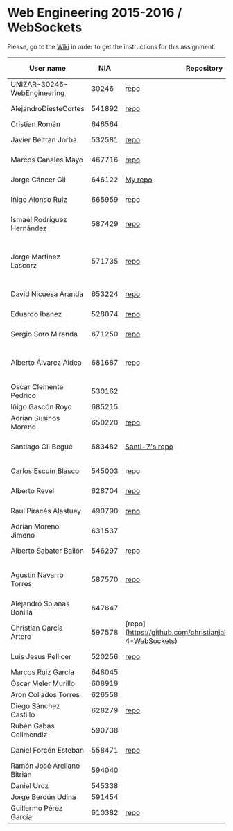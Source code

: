 # Web Engineering 2015-2016 / WebSockets
Please, go to the [Wiki](https://github.com/UNIZAR-30246-WebEngineering/Laboratory-4-WebSockets/wiki) in order to get the instructions for this assignment.


User name | NIA |Repository|Travis-CI|Proposal|Score
----------|-----|----------|---------|--------|-----
UNIZAR-30246-WebEngineering |30246 | [repo](https://github.com/UNIZAR-30246-WebEngineering/Laboratory-4-WebSockets) | [![Build Status](https://travis-ci.org/UNIZAR-30246-WebEngineering/Laboratory-4-WebSocketss.svg?branch=master)](https://travis-ci.org/UNIZAR-30246-WebEngineering/Laboratory-4-WebSockets)
AlejandroDiesteCortes | 541892 | [repo](https://github.com/AlejandroDiesteCortes/Laboratory-4-WebSockets) |[![Build Status](https://travis-ci.org/AlejandroDiesteCortes/Laboratory-4-WebSockets.svg?branch=master)](https://travis-ci.org/AlejandroDiesteCortes/Laboratory-4-WebSockets)
Cristian Román |646564
Javier Beltran Jorba | 532581 | [repo](https://github.com/MrJavo94/Laboratory-4-WebSockets) | [![Build Status](https://travis-ci.org/MrJavo94/Laboratory-4-WebSockets.svg?branch=master)](https://travis-ci.org/MrJavo94/Laboratory-4-WebSockets)
Marcos Canales Mayo | 467716 | [repo](https://github.com/MarcosCM/Laboratory-4-WebSockets) | [![Build Status](https://travis-ci.org/MarcosCM/Laboratory-4-WebSockets.svg?branch=master)](https://travis-ci.org/MarcosCM/Laboratory-4-WebSockets)
Jorge Cáncer Gil | 646122 | [My repo](https://github.com/jorcox/Laboratory-4-WebSockets) | [![Build Status](https://travis-ci.org/jorcox/Laboratory-4-WebSockets.svg?branch=master)](https://travis-ci.org/jorcox/Laboratory-4-WebSockets) 
Iñigo Alonso Ruiz | 665959 | [repo](https://github.com/Shathe/Laboratory-4-WebSockets) |[![Build Status](https://travis-ci.org/Shathe/Laboratory-4-WebSockets.svg)](https://travis-ci.org/Shathe/Laboratory-4-WebSockets) 
Ismael Rodríguez Hernández | 587429 | [repo](https://github.com/ismaro3/Laboratory-4-WebSockets) |[![Build Status](https://travis-ci.org/ismaro3/Laboratory-4-WebSockets.svg)](https://travis-ci.org/ismaro3/Laboratory-4-WebSockets) | Create a HTML+JS client
Jorge Martinez Lascorz | 571735 | [repo](https://github.com/JorgeCoke/Laboratory-4-WebSockets) |[![Build Status](https://travis-ci.org/JorgeCoke/Laboratory-4-WebSockets.svg?branch=master)](https://travis-ci.org/JorgeCoke/Laboratory-4-WebSockets) | Create mobile client with Ionic web technology
David Nicuesa Aranda | 653224 | [repo](https://github.com/Nicu1309/Laboratory-4-WebSockets) |[![Build Status](https://travis-ci.org/Nicu1309/Laboratory-4-WebSockets.svg?branch=master)](https://travis-ci.org/Nicu1309/Laboratory-4-WebSockets)
Eduardo Ibanez | 528074 | [repo](https://github.com/EduIbanez/Laboratory-4-WebSockets) | [![Build Status](https://travis-ci.org/EduIbanez/Laboratory-4-WebSockets.svg?branch=master)](https://travis-ci.org/EduIbanez/Laboratory-4-WebSockets) 
Sergio Soro Miranda | 671250 | [repo](https://github.com/teruyi/Laboratory-4-WebSockets) |[![Build Status](https://travis-ci.org/teruyi/Laboratory-4-WebSockets.svg)](https://travis-ci.org/teruyi/Laboratory-4-WebSockets)
Alberto Álvarez Aldea | 681687 | [repo](https://github.com/albert17/Laboratory-4-WebSockets) |[![Build Status](https://travis-ci.org/albert17/Laboratory-4-WebSockets.svg)](https://travis-ci.org/albert17/Laboratory-4-WebSockets) | Transform into a Spring Boot Application
Oscar Clemente Pedrico | 530162
Iñigo Gascón Royo | 685215
Adrian Susinos Moreno | 650220 | [repo](https://github.com/ader9/Laboratory-4-WebSockets) |[![Build Status](https://travis-ci.org/ader9/Laboratory-4-WebSockets.svg)](https://travis-ci.org/ader9/Laboratory-4-WebSockets)
Santiago Gil Begué | 683482 | [Santi-7's repo](https://github.com/Santi-7/Laboratory-4-WebSockets) | [![Build Status](https://travis-ci.org/Santi-7/Laboratory-4-WebSocketss.svg?branch=master)](https://travis-ci.org/Santi-7/Laboratory-4-WebSockets) | Subprotocol to send data
Carlos Escuín Blasco | 545003 | [repo](https://github.com/xarlieskin/Laboratory-4-WebSockets) |[![Build Status](https://travis-ci.org/xarlieskin/Laboratory-4-WebSockets.svg)](https://travis-ci.org/xarlieskin/Laboratory-4-WebSockets)
Alberto Revel | 628704| [repo](https://github.com/albertorevel/Laboratory-4-WebSockets) |[![Build Status](https://travis-ci.org/albertorevel/Laboratory-4-WebSockets.svg)](https://travis-ci.org/albertorevel/Laboratory-4-WebSockets)
Raul Piracés Alastuey | 490790 | [repo](https://github.com/piraces/Laboratory-4-WebSockets) |[![Build Status](https://travis-ci.org/piraces/Laboratory-4-WebSockets.svg)](https://travis-ci.org/piraces/Laboratory-4-WebSockets)
Adrian Moreno Jimeno | 631537
Alberto Sabater Bailón | 546297 | [repo](https://github.com/asabater94/Laboratory-4-WebSockets) |[![Build Status](https://travis-ci.org/asabater94/Laboratory-4-WebSockets.svg)](https://travis-ci.org/asabater94/Laboratory-4-WebSockets)
Agustin Navarro Torres | 587570 | [repo](https://github.com/SirBargus/Laboratory-4-WebSockets) |[![Build Status](https://travis-ci.org/SirBargus/Laboratory-4-WebSockets.svg)](https://travis-ci.org/SirBargus/Laboratory-4-WebSockets) | Transform into a Node.js Application
Alejandro Solanas Bonilla | 647647
Christian García Artero | 597578 | [repo] (https://github.com/christianjaka94/Laboratory-4-WebSockets) |[![Build Status](https://travis-ci.org/christianjaka94/Laboratory-4-WebSockets.svg?branch=master)](https://travis-ci.org/christianjaka94/Laboratory-4-WebSockets)
Luis Jesus Pellicer | 520256 | [repo](https://github.com/luisjesuspellicer/Laboratory-4-WebSockets) |[![Build Status](https://travis-ci.org/luisjesuspellicer/Laboratory-4-WebSockets.svg)](https://travis-ci.org/luisjesuspellicer/Laboratory-4-WebSockets)
Marcos Ruiz García | 648045
Óscar Meler Murillo | 608919
Aron Collados Torres | 626558
Diego Sánchez Castillo | 628279 | [repo](https://github.com/diegozgz92/Laboratory-4-WebSockets) | [![Build Status](https://travis-ci.org/diegozgz92/Laboratory-4-WebSocketss.svg?branch=master)](https://travis-ci.org/diegozgz92/Laboratory-4-WebSockets)
Rubén Gabás Celimendiz | 590738
Daniel Forcén Esteban | 558471 | [repo](https://github.com/dforcen/Laboratory-4-WebSockets) |[![Build Status](https://travis-ci.org/dforcen/Laboratory-4-WebSockets.svg)](https://travis-ci.org/dforcen/Laboratory-4-WebSockets)
Ramón José Arellano Bitrián | 594040
Daniel Uroz | 545338
Jorge Berdún Udina | 591454
Guillermo Pérez García | 610382 | [repo](https://github.com/guillepg/Laboratory-4-WebSockets) | [![Build Status](https://travis-ci.org/guillepg/Laboratory-4-WebSockets.svg?branch=master)](https://travis-ci.org/guillepg/Laboratory-4-WebSockets)

